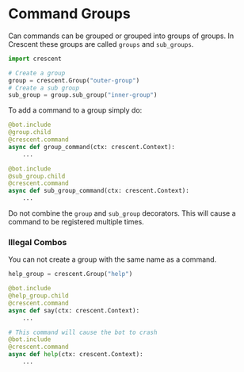 # Command Groups

Can commands can be grouped or grouped into groups of groups.
In Crescent these groups are called `groups` and `sub_groups`.


```python
import crescent

# Create a group
group = crescent.Group("outer-group")
# Create a sub group
sub_group = group.sub_group("inner-group")
```

To add a command to a group simply do:

```python
@bot.include
@group.child
@crescent.command
async def group_command(ctx: crescent.Context):
    ...

@bot.include
@sub_group.child
@crescent.command
async def sub_group_command(ctx: crescent.Context):
    ...
```

Do not combine the `group` and `sub_group` decorators. This will cause a command to be
registered multiple times.

### Illegal Combos

You can not create a group with the same name as a command.
```python
help_group = crescent.Group("help")

@bot.include
@help_group.child
@crescent.command
async def say(ctx: crescent.Context):
    ...

# This command will cause the bot to crash
@bot.include
@crescent.command
async def help(ctx: crescent.Context):
    ...
```
